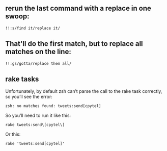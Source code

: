## rerun the last command with a replace in one swoop:

    !!:s/find it/replace it/

## That'll do the first match, but to replace all matches on the line:

    !!:gs/gotta/replace them all/

## rake tasks

Unfortunately, by default zsh can’t parse the call to the rake task correctly, so you’ll see the error:

    zsh: no matches found: tweets:send[cpytel]

So you’ll need to run it like this:

    rake tweets:send\[cpytel\]

Or this:

    rake 'tweets:send[cpytel]'

